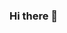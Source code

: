### Hi there 👋

<!--
**fabiocodedev/fabiocodedev** is a ✨ _special_ ✨ repository because its `README.md` (this file) appears on your GitHub profile.



![from_assets](https://github.com/fabiocodedev/fabiocodedev/main/img/test.png)


Here are some ideas to get you started:

- 🔭 I’m currently working on ...
- 🌱 I’m currently learning ...
- 👯 I’m looking to collaborate on ...
- 🤔 I’m looking for help with ...
- 💬 Ask me about ...
- 📫 How to reach me: ...
- 😄 Pronouns: ...
- ⚡ Fun fact: ...
-->
